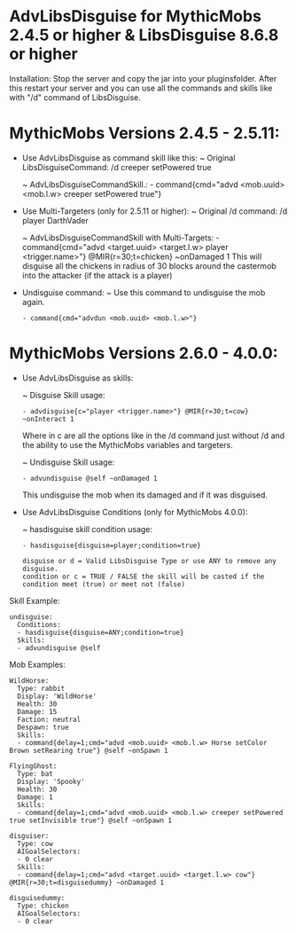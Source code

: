 # AdvLibsDisguise for MythicMobs 2.4.5 or higher & LibsDisguise 8.6.8 or higher

Installation: Stop the server and copy the jar into your pluginsfolder. After this restart your server and you can use all the commands and skills like with "/d" command of LibsDisguise.


# MythicMobs Versions 2.4.5 - 2.5.11:

   * Use AdvLibsDisguise as command skill like this:
     ~ Original LibsDisguiseCommand: /d creeper setPowered true

	 ~ AdvLibsDisguiseCommandSkill.: - command{cmd="advd <mob.uuid> <mob.l.w> creeper setPowered true"}

	 
   * Use Multi-Targeters (only for 2.5.11 or higher):
     ~ Original /d command: /d player DarthVader

	 ~ AdvLibsDisguiseCommandSkill with Multi-Targets: - command{cmd="advd <target.uuid> <target.l.w> player <trigger.name>"} @MIR{r=30;t=chicken} ~onDamaged 1
	   This will disguise all the chickens in radius of 30 blocks around the castermob into the attacker (if the attack is a player)
	   
   * Undisguise command:
     ~ Use this command to undisguise the mob again.
	 ``` 
	 - command{cmd="advdun <mob.uuid> <mob.l.w>"}
	 ```
	   
	   
# MythicMobs Versions 2.6.0 - 4.0.0:

   * Use AdvLibsDisguise as skills:
   
     ~ Disguise Skill usage:
	   ```
	   - advdisguise{c="player <trigger.name>"} @MIR{r=30;t=cow} ~onInteract 1
	   ```

	   Where in c are all the options like in the /d command just without /d and the ability to use the MythicMobs variables and targeters.
	   
	 ~ Undisguise Skill usage:
	   ```
	   - advundisguise @self ~onDamaged 1
       ```   
	   This undisguise the mob when its damaged and if it was disguised.
	   
	   
   * Use AdvLibsDisguise Conditions (only for MythicMobs 4.0.0):
   
     ~ hasdisguise skill condition usage:
	   ```
       - hasdisguise{disguise=player;condition=true}
	   ```
	     disguise or d = Valid LibsDisguise Type or use ANY to remove any disguise.
		 condition or c = TRUE / FALSE the skill will be casted if the condition meet (true) or meet not (false)

		 
Skill Example:
```
undisguise:
  Conditions:
  - hasdisguise{disguise=ANY;condition=true}
  Skills:
  - advundisguise @self
```
	   
Mob Examples:	   
```
WildHorse:
  Type: rabbit
  Display: 'WildHorse'
  Health: 30
  Damage: 15
  Faction: neutral
  Despawn: true
  Skills:
  - command{delay=1;cmd="advd <mob.uuid> <mob.l.w> Horse setColor Brown setRearing true"} @self ~onSpawn 1
  
FlyingGhost:
  Type: bat
  Display: 'Spooky'
  Health: 30
  Damage: 1
  Skills:
  - command{delay=1;cmd="advd <mob.uuid> <mob.l.w> creeper setPowered true setInvisible true"} @self ~onSpawn 1

disguiser:
  Type: cow
  AIGoalSelectors:
  - 0 clear
  Skills:
  - command{delay=1;cmd="advd <target.uuid> <target.l.w> cow"} @MIR{r=30;t=disguisedummy} ~onDamaged 1

disguisedummy:
  Type: chicken
  AIGoalSelectors:
  - 0 clear
```